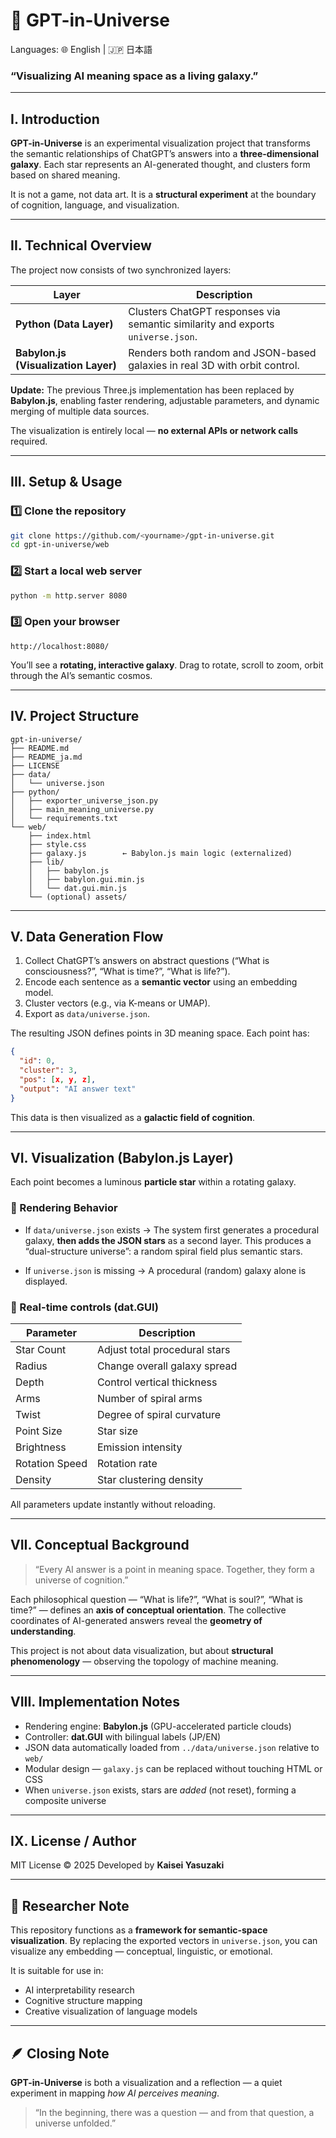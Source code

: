 # 🌌 GPT-in-Universe

Languages:
🌐 English | 🇯🇵 日本語

### “Visualizing AI meaning space as a living galaxy.”

---

## I. Introduction

**GPT-in-Universe** is an experimental visualization project that transforms
the semantic relationships of ChatGPT’s answers into a **three-dimensional galaxy**.
Each star represents an AI-generated thought, and clusters form based on shared meaning.

It is not a game, not data art.
It is a **structural experiment** at the boundary of cognition, language, and visualization.

---

## II. Technical Overview

The project now consists of two synchronized layers:

| Layer                                | Description                                                                     |
| ------------------------------------ | ------------------------------------------------------------------------------- |
| **Python (Data Layer)**              | Clusters ChatGPT responses via semantic similarity and exports `universe.json`. |
| **Babylon.js (Visualization Layer)** | Renders both random and JSON-based galaxies in real 3D with orbit control.      |

**Update:**
The previous Three.js implementation has been replaced by **Babylon.js**,
enabling faster rendering, adjustable parameters, and dynamic merging of multiple data sources.

The visualization is entirely local — **no external APIs or network calls** required.

---

## III. Setup & Usage

### 1️⃣ Clone the repository

```bash
git clone https://github.com/<yourname>/gpt-in-universe.git
cd gpt-in-universe/web
```

### 2️⃣ Start a local web server

```bash
python -m http.server 8080
```

### 3️⃣ Open your browser

```
http://localhost:8080/
```

You’ll see a **rotating, interactive galaxy**.
Drag to rotate, scroll to zoom, orbit through the AI’s semantic cosmos.

---

## IV. Project Structure

```
gpt-in-universe/
├── README.md
├── README_ja.md
├── LICENSE
├── data/
│   └── universe.json
├── python/
│   ├── exporter_universe_json.py
│   ├── main_meaning_universe.py
│   └── requirements.txt
└── web/
    ├── index.html
    ├── style.css
    ├── galaxy.js        ← Babylon.js main logic (externalized)
    ├── lib/
    │   ├── babylon.js
    │   ├── babylon.gui.min.js
    │   └── dat.gui.min.js
    └── (optional) assets/
```

---

## V. Data Generation Flow

1. Collect ChatGPT’s answers on abstract questions
   (“What is consciousness?”, “What is time?”, “What is life?”).
2. Encode each sentence as a **semantic vector** using an embedding model.
3. Cluster vectors (e.g., via K-means or UMAP).
4. Export as `data/universe.json`.

The resulting JSON defines points in 3D meaning space.
Each point has:

```json
{
  "id": 0,
  "cluster": 3,
  "pos": [x, y, z],
  "output": "AI answer text"
}
```

This data is then visualized as a **galactic field of cognition**.

---

## VI. Visualization (Babylon.js Layer)

Each point becomes a luminous **particle star** within a rotating galaxy.

### 🔹 Rendering Behavior

* If `data/universe.json` exists →
  The system first generates a procedural galaxy, **then adds the JSON stars** as a second layer.
  This produces a “dual-structure universe”: a random spiral field plus semantic stars.

* If `universe.json` is missing →
  A procedural (random) galaxy alone is displayed.

### 🔹 Real-time controls (dat.GUI)

| Parameter      | Description                   |
| -------------- | ----------------------------- |
| Star Count     | Adjust total procedural stars |
| Radius         | Change overall galaxy spread  |
| Depth          | Control vertical thickness    |
| Arms           | Number of spiral arms         |
| Twist          | Degree of spiral curvature    |
| Point Size     | Star size                     |
| Brightness     | Emission intensity            |
| Rotation Speed | Rotation rate                 |
| Density        | Star clustering density       |

All parameters update instantly without reloading.

---

## VII. Conceptual Background

> “Every AI answer is a point in meaning space.
> Together, they form a universe of cognition.”

Each philosophical question — “What is life?”, “What is soul?”, “What is time?” —
defines an **axis of conceptual orientation**.
The collective coordinates of AI-generated answers reveal the **geometry of understanding**.

This project is not about data visualization, but about **structural phenomenology** —
observing the topology of machine meaning.

---

## VIII. Implementation Notes

* Rendering engine: **Babylon.js** (GPU-accelerated particle clouds)
* Controller: **dat.GUI** with bilingual labels (JP/EN)
* JSON data automatically loaded from `../data/universe.json` relative to `web/`
* Modular design — `galaxy.js` can be replaced without touching HTML or CSS
* When `universe.json` exists, stars are *added* (not reset), forming a composite universe

---

## IX. License / Author

MIT License © 2025
Developed by **Kaisei Yasuzaki**

---

## 🧭 Researcher Note

This repository functions as a **framework for semantic-space visualization**.
By replacing the exported vectors in `universe.json`,
you can visualize any embedding — conceptual, linguistic, or emotional.

It is suitable for use in:

* AI interpretability research
* Cognitive structure mapping
* Creative visualization of language models

---

## 🪶 Closing Note

**GPT-in-Universe** is both a visualization and a reflection —
a quiet experiment in mapping *how AI perceives meaning*.

> “In the beginning, there was a question —
> and from that question, a universe unfolded.”
